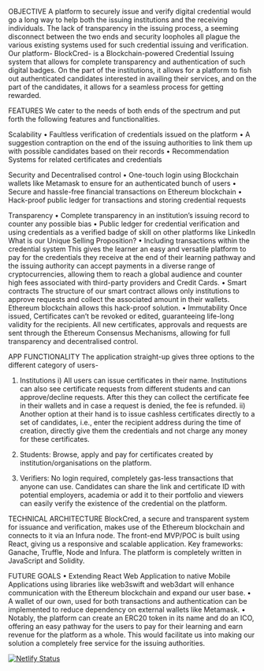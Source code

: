 OBJECTIVE
A platform to securely issue and verify digital credential would go a long way to help both the issuing institutions and the receiving individuals. The lack of transparency in the issuing process, a seeming disconnect between the two ends and security loopholes all plague the various existing systems used for such credential issuing and verification.
Our platform- BlockCred- is a Blockchain-powered Credential Issuing system that allows for complete transparency and authentication of such digital badges. 
On the part of the institutions, it allows for a platform to fish out authenticated candidates interested in availing their services, and on the part of the candidates, it allows for a seamless process for getting rewarded.

FEATURES
We cater to the needs of both ends of the spectrum and put forth the following features and functionalities.

Scalability
•	Faultless verification of credentials issued on the platform
•	A suggestion contraption on the end of the issuing authorities to link them up with possible candidates based on their records
•	Recommendation Systems for related certificates and credentials

Security and Decentralised control 
•	One-touch login using Blockchain wallets like Metamask to ensure for an authenticated bunch of users
•	Secure and hassle-free financial transactions on Ethereum blockchain
•	Hack-proof public ledger for transactions and storing credential requests

Transparency
•	Complete transparency in an institution’s issuing record to counter any possible bias
•	Public ledger for credential verification and using credentials as a verified badge of skill on other platforms like LinkedIn
What is our Unique Selling Proposition? 
•	Including transactions within the credential system
This gives the learner an easy and versatile platform to pay for the credentials they receive at the end of their learning pathway and the issuing authority can accept payments in a diverse range of cryptocurrencies, allowing them to reach a global audience and counter high fees associated with third-party providers and Credit Cards.
•	Smart contracts
The structure of our smart contract allows only institutions to approve requests and collect the associated amount in their wallets. Ethereum blockchain allows this hack-proof solution.
•	Immutability 
Once issued, Certificates can’t be revoked or edited, guaranteeing life-long validity for the recipients. All new certificates, approvals and requests are sent through the Ethereum Consensus Mechanisms, allowing for full transparency and decentralised control.

APP FUNCTIONALITY 
The application straight-up gives three options to the different category of users-
1.	Institutions
i)	All users can issue certificates in their name. Institutions can also see certificate requests from different students and can approve/decline requests. After this they can collect the certificate fee in their wallets and in case a request is denied, the fee is refunded. 
ii)	Another option at their hand is to issue cashless certificates directly to a set of candidates, i.e., enter the recipient address during the time of creation, directly give them the credentials and not charge any money for these certificates.

2.	Students: Browse, apply and pay for certificates created by institution/organisations on the platform.

3.	Verifiers: No login required, completely gas-less transactions that anyone can use. Candidates can share the link and certificate ID with potential employers, academia or add it to their portfolio and viewers can easily verify the existence of the credential on the platform.
 
TECHNICAL ARCHITECTURE 
BlockCred, a secure and transparent system for issuance and verification, makes use of the Ethereum blockchain and connects to it via an Infura node. The front-end MVP/POC is built using React, giving us a responsive and scalable application.
Key frameworks: Ganache, Truffle, Node and Infura. The platform is completely written in JavaScript and Solidity.
 
FUTURE GOALS
•	Extending React Web Application to native Mobile Applications using libraries like web3swift and web3dart will enhance communication with the Ethereum blockchain and expand our user base.
•	A wallet of our own, used for both transactions and authentication can be implemented to reduce dependency on external wallets like Metamask.
•	Notably, the platform can create an ERC20 token in its name and do an ICO, offering an easy pathway for the users to pay for their learning and earn revenue for the platform as a whole. This would facilitate us into making our solution a completely free service for the issuing authorities.

[![Netlify Status](https://api.netlify.com/api/v1/badges/56ba7552-ab67-4fe2-ac4b-62d6deaeb944/deploy-status)](https://app.netlify.com/sites/blockcred/deploys)